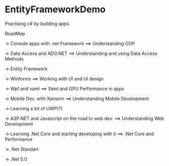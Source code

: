 # EntityFrameworkDemo

Practising c# by building apps.

RoadMap 

-> Console apps with .net Framework ==> Understanding OOP

-> Data Access and ADO.NET ==> Understanding and using Data Access Methods

-> Entity Framework

-> Winforms ==> Working with UI and UI design

-> Wpf and xaml ==> Xaml and GPU Performance in apps

-> Mobile Dev. with Xamarin ==> Understanding Mobile Development

-> Learning a bit of UWP(?)

-> ASP.NET and Javascript on the road to web dev. ==> Understanding Web Development

-> Learning .Net Core and starting developing with it ==> .Net Core and Performance

-> .Net Standart

-> .Net 5.0
